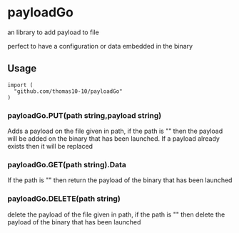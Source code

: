 # payloadGo
an library to add payload to file

perfect to have a configuration or data embedded in the binary

## Usage

```
import (
  "github.com/thomas10-10/payloadGo"
)
```

### payloadGo.PUT(path string,payload string)
Adds a payload on the file given in path, if the path is "" then the payload will be added on the binary that has been launched. If a payload already exists then it will be replaced

### payloadGo.GET(path string).Data
If the path is "" then return the payload of the binary that has been launched

### payloadGo.DELETE(path string)
delete the payload of the file given in path, if the path is "" then delete the payload of the binary that has been launched

